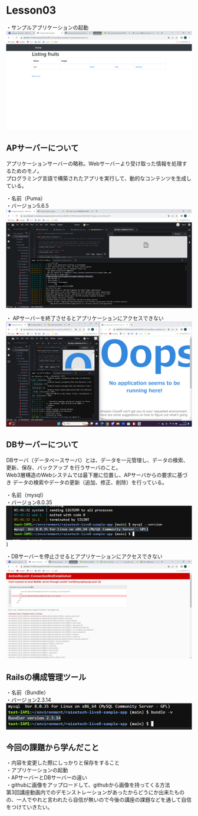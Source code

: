 # Lesson03

・サンプルアプリケーションの起動
![lesson03-sample app 2023-10-30 144313](img/img-lesson03/lesson03-sample.app.png)

## APサーバーについて
アプリケーションサーバーの略称。Webサーバーより受け取った情報を処理するためのモノ。
<br>プログラミング言語で構築されたアプリを実行して、動的なコンテンツを生成している。

・名前（Puma）
<br>・バージョン5.6.5
<br>![lesson03 2023-10-30 123036](img/img-lesson03/lesson03.png)

・ APサーバーを終了させるとアプリケーションにアクセスできない
![lesson03-apサーバーを終了](img/img-lesson03/lesson03-2.png)

## DBサーバーについて
DBサーバ（データベースサーバ）とは、データを一元管理し、データの検索、更新、保存、バックアップ を行うサーバのこと。
<br> Web3層構造のWebシステムでは最下層に位置し、APサーバからの要求に基づき データの検索やデータの更新（追加、修正、削除）を行っている。


・名前（mysql）
<br>・バージョン8.0.35
<br>![lesson03-4 2023-10-30 144731](img/img-lesson03/lesson03-4.png)
)

・DBサーバーを停止させるとアプリケーションにアクセスできない
![lesson03-stopDB 2023-10-30 151703](img/img-lesson03/lesson03-stopDB.png)


## Railsの構成管理ツール

・名前（Bundle）
<br>・バージョン2.3.14
<br>![lesson03-bundle 2023-10-30 150833](img/img-lesson03/lesson03-bundle.png)

## 今回の課題から学んだこと

・内容を変更した際にしっかりと保存をすること
<br>・アプリケーションの起動
<br>・APサーバーとDBサーバーの違い
<br>・githubに画像をアップロードして、githubから画像を持ってくる方法
<br>第3回講座動画内でのデモンストレーションがあったからどうにか出来たものの、一人でやれと言われたら自信が無いので今後の講座の課題などを通して自信をつけていきたい。
